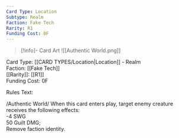 ```yaml
---
Card Type: Location
Subtype: Realm
Faction: Fake Tech
Rarity: R1
Funding Cost: 0F
---
```

> [!info]- Card Art
> ![[Authentic World.png]]

Card Type: [[CARD TYPES/Location|Location]] - Realm  
Faction: [[Fake Tech]]  
[[Rarity]]: [[R1]]  
Funding Cost: 0F  

Rules Text:  

/Authentic World/ When this card enters play, target enemy creature receives the following effects:  
-4 SWG  
50 Guilt DMG;  
Remove faction identity.  